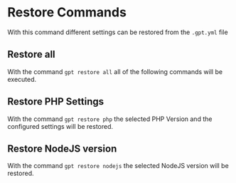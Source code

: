 # Restore Commands <Badge type="info" text="since v0.4.0" />

With this command different settings can be restored from the `.gpt.yml` file

## Restore all <Badge type="info" text="since v0.4.0" />
With the command `gpt restore all` all of the following commands will be executed.

## Restore PHP Settings <Badge type="info" text="since v0.4.0" />
With the command `gpt restore php` the selected PHP Version and the configured settings will be restored.

## Restore NodeJS version <Badge type="info" text="since v0.4.0" />
With the command `gpt restore nodejs` the selected NodeJS version will be restored.